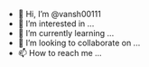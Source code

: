- 👋 Hi, I’m @vansh00111
- 👀 I’m interested in ...
- 🌱 I’m currently learning ...
- 💞️ I’m looking to collaborate on ...
- 📫 How to reach me ...

<!---
vansh00111/vansh00111 is a ✨ special ✨ repository becits `README.md` (this file) appears on your GitHub profile.
You can click the Preview link to take a look at your changes.
--->

